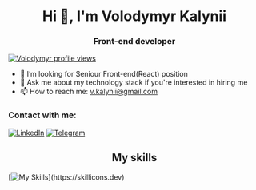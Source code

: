 <h1 align="center">Hi 👋, I'm Volodymyr Kalynii</h1>
<h3 align="center">Front-end developer</h3>

[![Volodymyr profile views](https://u8views.com/api/v1/github/profiles/17688800/views/day-week-month-total-count.svg)](https://u8views.com/github/VolodymyrKalynii)



- 👯 I’m looking for Seniour Front-end(React) position
- 💬 Ask me about my technology stack if you're interested in hiring me
- 📫 How to reach me: v.kalynii@gmail.com

<h3 align="left">Contact with me:</h3>

[![LinkedIn](https://img.shields.io/badge/LinkedIn-0077B5?style=for-the-badge&logo=linkedin&logoColor=white)](https://www.linkedin.com/in/volodymyr-kalynii-90149b139/)
[![Telegram](https://img.shields.io/badge/Telegram-2CA5E0?style=for-the-badge&logo=telegram&logoColor=white)](https://t.me/vovaKalynii)

<h2 align="center">My skills</h3>

[![My Skills](https://skillicons.dev/icons?i=html,css,js,ts,react,redux,git,sass,webpack,jest,npm,graphql,nodejs,nextjs,)](https://skillicons.dev)

